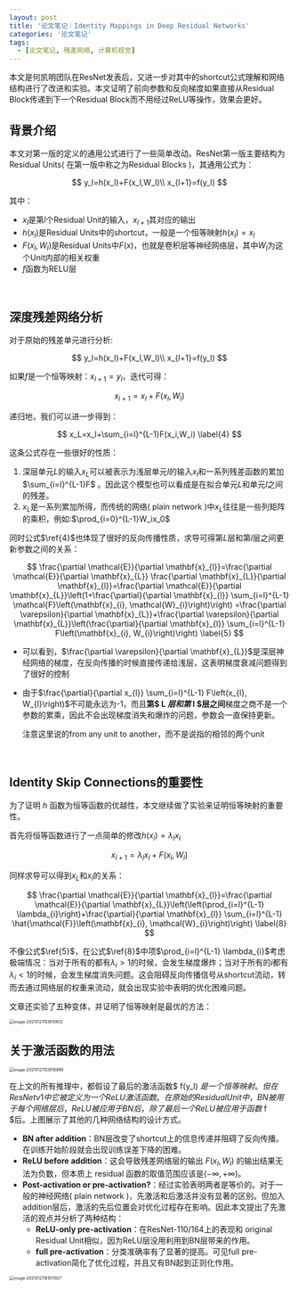 ```yaml
---
layout: post
title: '论文笔记｜Identity Mappings in Deep Residual Networks'
categories: '论文笔记'
tags:
  - [论文笔记, 残差网络, 计算机视觉]
---
```


本文是何凯明团队在ResNet发表后，又进一步对其中的shortcut公式理解和网络结构进行了改进和实验。本文证明了前向参数和反向梯度如果直接从Residual Block传递到下一个Residual Block而不用经过ReLU等操作，效果会更好。

## 背景介绍

本文对第一版的定义的通用公式进行了一些简单改动。ResNet第一版主要结构为Residual Units( 在第一版中称之为Residual Blocks )，其通用公式为：

$$
y_l=h(x_l)+F(x_l,W_l)\\
x_{l+1}=f(y_l)
$$

其中：

- $x_l$是第$l$个Residual Unit的输入，$x_{l+1}$其对应的输出
- $h(x_l)$是Residual Units中的shortcut，一般是一个恒等映射$h(x_l)=x_l$
- $F(x_l,W_l)$是Residual Units中$F(x)$，也就是卷积层等神经网络层，其中$W_l$为这个Unit内部的相关权重
- $f$函数为RELU层

<br>

## 深度残差网络分析

对于原始的残差单元进行分析:

$$
y_l=h(x_l)+F(x_l,W_l)\\
x_{l+1}=f(y_l)
$$

如果$f$是一个恒等映射：$x_{l+1}=y_l$，迭代可得：

$$
x_{l+1}=x_{l}+F(x_l,W_l)
$$

递归地，我们可以进一步得到：

$$
x_L=x_l+\sum_{i=l}^{L-1}F(x_i,W_i)
\label{4}
$$

这条公式存在一些很好的性质：

1. 深层单元$L$的输入$x_L$可以被表示为浅层单元$l$的输入$x_l$和一系列残差函数的累加$\sum_{i=l}^{L-1}F$ 。因此这个模型也可以看成是在拟合单元$L$和单元$l$之间的残差。
2. $x_L$是一系列累加所得，而传统的网络( plain network )中$x_L$往往是一些列矩阵的乘积，例如:$\prod_{i=0}^{L-1}W_ix_0$

同时公式$\ref{4}$也体现了很好的反向传播性质，求导可得第$L$层和第$l$层之间更新参数之间的关系：

$$
\frac{\partial \mathcal{E}}{\partial \mathbf{x}_{l}}=\frac{\partial \mathcal{E}}{\partial \mathbf{x}_{L}} \frac{\partial \mathbf{x}_{L}}{\partial \mathbf{x}_{l}}=\frac{\partial \mathcal{E}}{\partial \mathbf{x}_{L}}\left(1+\frac{\partial}{\partial \mathbf{x}_{l}} \sum_{i=l}^{L-1} \mathcal{F}\left(\mathbf{x}_{i}, \mathcal{W}_{i}\right)\right) =\frac{\partial \varepsilon}{\partial \mathbf{x}_{L}}+\frac{\partial \varepsilon}{\partial \mathbf{x}_{L}}\left(\frac{\partial}{\partial \mathbf{x}_{l}} \sum_{i=l}^{L-1} F\left(\mathbf{x}_{i}, W_{i}\right)\right)
\label{5}
$$

- 可以看到，$\frac{\partial \varepsilon}{\partial \mathbf{x}_{L}}$是深层神经网络的梯度，在反向传播的时候直接传递给浅层，这表明梯度衰减问题得到了很好的控制

- 由于$\frac{\partial}{\partial x_{l}} \sum_{i=l}^{L-1} F\left(x_{l}, W_{l}\right)$不可能永远为-1，而且**第$ L $层和第$ l $层之间**梯度之商不是一个参数的累乘，因此不会出现梯度消失和爆炸的问题，参数会一直保持更新。

  注意这里说的from any unit to another，而不是说指的相邻的两个unit

<br>

## Identity Skip Connections的重要性

为了证明 $h$ 函数为恒等函数的优越性，本文继续做了实验来证明恒等映射的重要性。

首先将恒等函数进行了一点简单的修改$h(x_l)=\lambda_lx_l$

$$
x_{l+1}=\lambda_lx_l+F(x_l,W_l)
$$

同样求导可以得到$x_L$和$x_l$的关系：

$$
\frac{\partial \mathcal{E}}{\partial \mathbf{x}_{l}}=\frac{\partial \mathcal{E}}{\partial \mathbf{x}_{L}}\left(\left(\prod_{i=l}^{L-1} \lambda_{i}\right)+\frac{\partial}{\partial \mathbf{x}_{l}} \sum_{i=l}^{L-1} \hat{\mathcal{F}}\left(\mathbf{x}_{i}, \mathcal{W}_{i}\right)\right)
\label{8}
$$

不像公式$\ref{5}$，在公式$\ref{8}$中项$\prod_{i=l}^{L-1} \lambda_{i}$考虑极端情况：当对于所有的都有$\lambda_i>1$的时候，会发生梯度爆炸；当对于所有的$i$都有$\lambda_i<1$的时候，会发生梯度消失问题。这会阻碍反向传播信号从shortcut流动，转而去通过网络层的权重来流动，就会出现实验中表明的优化困难问题。

文章还实验了五种变体，并证明了恒等映射是最优的方法：

<img src="https://ysyisyourbrother.github.io/images/posts_img/ResNetv2/image-20210121153610612.png" alt="image-20210121153610612" style="zoom: 50%;" />

<br>

## 关于激活函数的用法

<img src="https://ysyisyourbrother.github.io/images/posts_img/ResNetv2/image-20210121153916889.png" alt="image-20210121153916889" style="zoom: 50%;" />

在上文的所有推理中，都假设了最后的激活函数$ f(y_l) $是一个恒等映射。但在ResNetv1中它被定义为一个ReLU激活函数。在原始的Residual Unit中，BN被用于每个网络层后，ReLU被应用于BN后，除了最后一个ReLU被应用于函数$ f $后。上图展示了其他的几种网络结构的设计方式。

- **BN after addition**：BN层改变了shortcut上的信息传递并阻碍了反向传播。在训练开始阶段就会出现训练误差下降的困难。
- **ReLU before addition**：这会导致残差网络层的输出 $F(x_l,W_l)$ 的输出结果无法为负数，但本质上 residual 函数的取值范围应该是$(-\infty,+\infty)$。
- **Post-activation or pre-activation?**：经过实验表明两者是等价的。对于一般的神经网络( plain network )，先激活和后激活并没有显著的区别。但加入addition层后，激活的先后位置会对优化过程存在影响。因此本文提出了先激活的观点并分析了两种结构：
  - **ReLU-only pre-activation**：在ResNet-110/164上的表现和 original Residual Unit相似，因为ReLU层没用利用到BN层带来的作用。
  - **full pre-activation**：分类准确率有了显著的提高。可见full pre-activation简化了优化过程，并且又有BN起到正则化作用。

<img src="https://ysyisyourbrother.github.io/images/posts_img/ResNetv2/image-20210121161011927.png" alt="image-20210121161011927" style="zoom:50%;" />